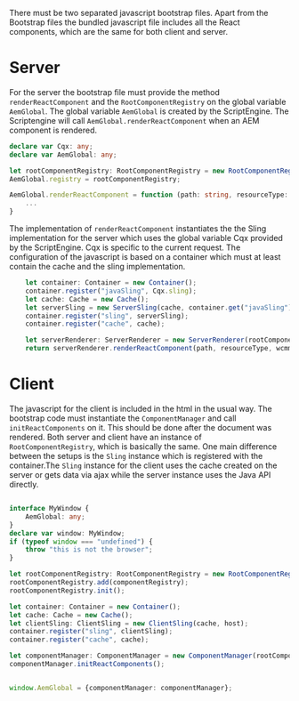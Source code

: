 There must be two separated javascript bootstrap files. Apart from the Bootstrap files the bundled javascript file includes all the React
 components, which are the same for both client and server.


# Server

For the server the bootstrap file must provide the method `renderReactComponent`
and the `RootComponentRegistry` on the global variable `AemGlobal`. The global variable `AemGlobal` is created by the ScriptEngine.
The Scriptengine will call `AemGlobal.renderReactComponent` when an AEM component is rendered.

````typescript
declare var Cqx: any;
declare var AemGlobal: any;

let rootComponentRegistry: RootComponentRegistry = new RootComponentRegistry();
AemGlobal.registry = rootComponentRegistry;

AemGlobal.renderReactComponent = function (path: string, resourceType: string, wcmmode: string): any {
    ...
}
````

The implementation of `renderReactComponent` instantiates the the Sling implementation for the server which 
 uses the global variable Cqx provided by the ScriptEngine. Cqx is specific to the current request. 
 The configuration of the javascript is based on a container which must at least contain the cache and the sling implementation.
 
 
````typescript
    let container: Container = new Container();
    container.register("javaSling", Cqx.sling);
    let cache: Cache = new Cache();
    let serverSling = new ServerSling(cache, container.get("javaSling"));
    container.register("sling", serverSling);
    container.register("cache", cache);

    let serverRenderer: ServerRenderer = new ServerRenderer(rootComponentRegistry, container);
    return serverRenderer.renderReactComponent(path, resourceType, wcmmode);
````


# Client

The javascript for the client is included in the html in the usual way. The bootstrap code must instantiate the `ComponentManager`
and call `initReactComponents` on it. This should be done after the document was rendered. Both server and client have an instance of
`RootComponentRegistry`, which is basically the same. One main difference between the setups is the `Sling` instance which is registered
with the container.The `Sling` instance for the client uses the cache created on the server or gets data via ajax while the server instance
uses the Java API directly.

````typescript

interface MyWindow {
    AemGlobal: any;
}
declare var window: MyWindow;
if (typeof window === "undefined") {
    throw "this is not the browser";
}

let rootComponentRegistry: RootComponentRegistry = new RootComponentRegistry();
rootComponentRegistry.add(componentRegistry);
rootComponentRegistry.init();

let container: Container = new Container();
let cache: Cache = new Cache();
let clientSling: ClientSling = new ClientSling(cache, host);
container.register("sling", clientSling);
container.register("cache", cache);

let componentManager: ComponentManager = new ComponentManager(rootComponentRegistry, container);
componentManager.initReactComponents();


window.AemGlobal = {componentManager: componentManager};
````

